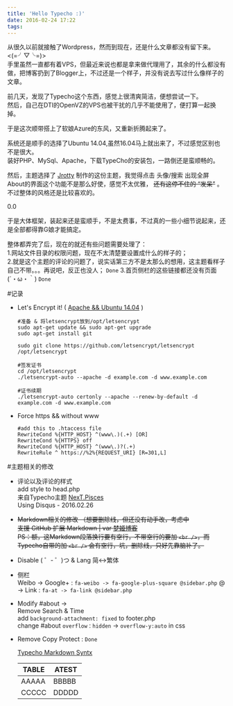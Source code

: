 ```yaml
---
title: 'Hello Typecho :)'
date: 2016-02-24 17:22
tags:
---
```


从很久以前就接触了Wordpress，然而到现在，还是什么文章都没有留下来。<(=╯▽╰=)>  
手里虽然一直都有着VPS，但最近来说也都是拿来做代理用了，其余的什么都没有做，把博客扔到了Blogger上，不过还是一个样子，并没有说去写过什么像样子的文章。

前几天，发现了Typecho这个东西，感觉上很清爽简洁，便想尝试一下。  
然后，自己在DTI的OpenVZ的VPS也被干扰的几乎不能使用了，便打算一起换掉。
<!--more-->
于是这次顺带搭上了软娘Azure的东风，又重新折腾起来了。  

系统还是顺手的选择了Ubuntu 14.04,虽然16.04马上就出来了，不过感觉区别也不是很大。  
装好PHP、MySql、Apache，下载TypeCho的安装包，一路倒还是蛮顺畅的。

然后，主题选择了 [Jrotty][1] 制作的这份主题，我觉得点击 头像/搜索 出现全屏About的界面这个功能不是那么好使，感觉不太优雅， <s>还有这停不住的 “发呆”</s>  。不过整体的风格还是比较喜欢的。  

0.0

于是大体框架，装起来还是蛮顺手，不是太费事，不过真的一些小细节说起来，还是全部都得靠G娘才能搞定。  

整体都弄完了后，现在的就还有些问题需要处理了：  
1.网站文件目录的权限问题，现在不太清楚要设置成什么的样子的；   
2.就是这个主题的评论的问题了，说实话第三方不是太那么的想用，这主题看样子自己不带。。。再说吧，反正也没人； `Done`
3.首页侧栏的这些链接都还没有页面(´・ω・｀) `Done`

#记录   
* Let's Encrypt it! ( [Apache && Ubuntu 14.04][2] )  
    ```  
    #准备 & 将letsencrypt放到/opt/letsencrypt
    sudo apt-get update && sudo apt-get upgrade
    sudo apt-get install git

    sudo git clone https://github.com/letsencrypt/letsencrypt /opt/letsencrypt  

    #签发证书
    cd /opt/letsencrypt
    ./letsencrypt-auto --apache -d example.com -d www.example.com

    #证书续期
    ./letsencrypt-auto certonly --apache --renew-by-default -d example.com -d www.example.com
    ```
* Force https && without www  
    ```
    #add this to .htaccess file
    RewriteCond %{HTTP_HOST} ^(www\.)(.+) [OR]
    RewriteCond %{HTTPS} off
    RewriteCond %{HTTP_HOST} ^(www\.)?(.+)
    RewriteRule ^ https://%2%{REQUEST_URI} [R=301,L]
    ```

#主题相关的修改   
* 评论以及评论的样式  
  add style to head.php  
  来自Typecho主题 [NexT.Pisces][3]   
  Using Disqus - 2016.02.26  
* <s>Markdown相关的修改 （想要删除线，但还没有动手改，考虑中</s>  
  <s>支援 GitHub 扩展 Markdown | var [梦姬博客][4]</s>   
  <s>PS：额，这Markdown段落换行要有空行，不带空行的要加 `<br />`，而Typecho自带的加 `<br />` 会有空行，坑，删除线，只好先靠脑补了。</s>  

* Disable  ( ゜- ゜)つ & Lang 简<->繁体   

* 侧栏  
  Weibo -> Google+ : `fa-weibo -> fa-google-plus-square @sidebar.php`
  @ -> Link : `fa-at -> fa-link @sidebar.php`
* Modify #about ->   
  Remove Search & Time   
  add `background-attachment: fixed` to footer.php  
  change #about `overflow：hidden` -> `overflow-y:auto` in css  
* Remove Copy Protect : `Done`  

  [Typecho Markdown Syntx](https://sourceforge.net/p/typecho/discussion/markdown_syntax)  

  | TABLE | ATEST |   
  | ----- | ----- |
  | AAAAA | BBBBB |
  | CCCCC | DDDDD |     Failed @2016.02.28



  [1]: http://qqdie.com/
  [2]: https://www.digitalocean.com/community/tutorials/how-to-secure-apache-with-let-s-encrypt-on-ubuntu-14-04
  [3]: https://github.com/newraina/typecho-theme-NexTPisces
  [4]: http://blog.jixun.org/post/40.html
